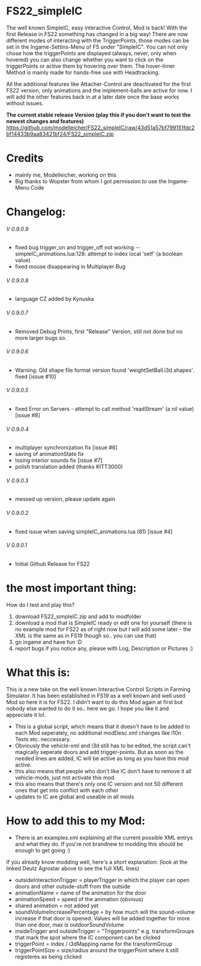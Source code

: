 # FS22_simpleIC
The well known SimpleIC, easy interactive Control, Mod is back! 
With the first Release in FS22 something has changed in a big way! There are now different modes of interacting with the TriggerPoints, those modes can be set in the Ingame-Settins-Menu of FS under "SimpleIC".
You can not only chose how the triggerPoints are displayed (always, never, only when hovered) you can also change whether you want to click on the triggerPoints or active them by hovering over them.
The hover-timer Method is mainly made for hands-free use with Headtracking.

All the additional features like Attacher-Control are deactivated for the first FS22 version, only animations and the implement-balls are active for now. I will add the other features back in at a later date once the base works without issues.

**The current stable release Version (play this if you don't want to test the newest changes and features)**
https://github.com/modelleicher/FS22_simpleIC/raw/43d51a57bf799151fdc2bf14433b9aa83421bf24/FS22_simpleIC.zip

# Credits
- mainly me, Modelleicher, working on this 
- Big thanks to Wopster from whom I got permission to use the Ingame-Menu Code 


 
# Changelog:
###### V 0.9.0.9
- fixed bug trigger_on and trigger_off not working -- simpleIC_animations.lua:128: attempt to index local 'self' (a boolean value)
- fixed mouse disappearing in Multiplayer Bug
###### V 0.9.0.8
- language CZ added by Kynuska  
###### V 0.9.0.7
- Removed Debug Prints, first "Release" Version, still not done but no more larger bugs so.
###### V 0.9.0.6
- Warning: Old shape file format version found 'weightSetBall.i3d.shapes'. fixed [issue #10]
###### V 0.9.0.5
- fixed Error on Servers - attempt to call method 'readStream' (a nil value) [issue #8]
###### V 0.9.0.4
- multiplayer synchronization fix [issue #6]
- saving of animationState fix
- losing interior sounds fix [issue #7]
- polish translation added (thanks KITT3000)
###### V 0.9.0.3
- messed up version, please update again
###### V 0.9.0.2
- fixed issue when saving simpleIC_animations.lua (81) [issue #4]
###### V 0.9.0.1
- Initial Github Release for FS22

# the most important thing:
How do I test and play this?
1. download FS22_simpleIC.zip and add to modfolder
2. download a mod that is SimpleIC ready or edit one for yourself (there is no example mod for FS22 as of right now but I will add some later - the XML is the same as in FS19 though so.. you can use that) 
3. go ingame and have fun :D 
4. report bugs if you notice any, please with Log, Description or Pictures :)

# What this is:
This is a new take on the well known Interactive Control Scripts in Farming Simulator. It has been established in FS19 as a well known and well used Mod so here it is for FS22. 
I didn't want to do this Mod again at first but nobody else wanted to do it so.. here we go. I hope you like it and appreciate it lol.

- This is a global script, which means that it doesn't have to be added to each Mod seperately, no additional modDesc.xml changes like l10n Texts etc. neccessary.
- Obviously the vehicle-xml and i3d still has to be edited, the script can't magically seperate doors and add trigger-points. But as soon as the needed lines are added, IC will be active as long as you have this mod active.
- this also means that people who don't like IC don't have to remove it all vehicle-mods, just not activate this mod.
- this also means that there's only one IC version and not 50 different ones that get into conflict with each other 
- updates to IC are global and useable in all mods


# How to add this to my Mod:
- There is an examples.xml explaining all the current possible XML entrys and what they do. If you're not brandnew to modding this should be enough to get going :) 

If you already know modding well, here's a short explanation:
(look at the linked Deutz Agrostar above to see the full XML lines)

- outsideInteractionTrigger = playerTrigger in which the player can open doors and other outside-stuff from the outside
- animationName = name of the animation for the door
- animationSpeed = speed of the animation (obvious) 
- shared animation = not added yet
- soundVolumeIncreasePercentage = by how much will the sound-volume increase if that door is opened. Values will be added together for more than one door, max is outdoorSoundVolume 
- insideTrigger and outsideTrigger = "Triggerpoints" e.g. transformGroups that mark the spot where the IC component can be clicked
- triggerPoint = index / i3dMapping name for the transformGroup
- triggerPointSize = size/radius around the triggerPoint where it still registeres as being clicked


